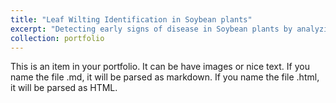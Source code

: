 ```yaml
---
title: "Leaf Wilting Identification in Soybean plants"
excerpt: "Detecting early signs of disease in Soybean plants by analyzing leaf images and predicting extent of wilting"
collection: portfolio
---
```


This is an item in your portfolio. It can be have images or nice text. If you name the file .md, it will be parsed as markdown. If you name the file .html, it will be parsed as HTML. 
